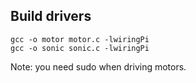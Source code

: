 ## Build drivers
```
gcc -o motor motor.c -lwiringPi
gcc -o sonic sonic.c -lwiringPi
```
Note: you need sudo when driving motors.

